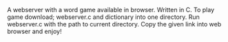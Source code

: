 A webserver with a word game available in browser. Written in C. To play game download; webserver.c and dictionary into one directory.
Run webserver.c with the path to current directory. Copy the given link into web browser and enjoy!
